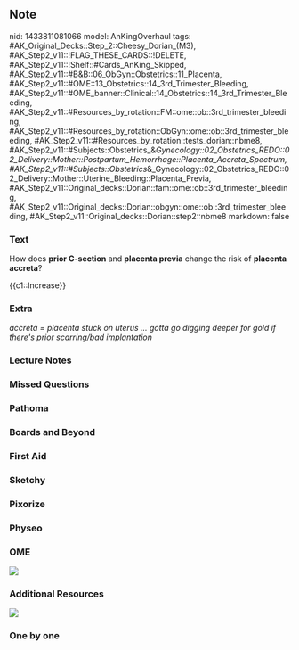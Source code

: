 ## Note
nid: 1433811081066
model: AnKingOverhaul
tags: #AK_Original_Decks::Step_2::Cheesy_Dorian_(M3), #AK_Step2_v11::!FLAG_THESE_CARDS::!DELETE, #AK_Step2_v11::!Shelf::#Cards_AnKing_Skipped, #AK_Step2_v11::#B&B::06_ObGyn::Obstetrics::11_Placenta, #AK_Step2_v11::#OME::13_Obstetrics::14_3rd_Trimester_Bleeding, #AK_Step2_v11::#OME_banner::Clinical::14_Obstetrics::14_3rd_Trimester_Bleeding, #AK_Step2_v11::#Resources_by_rotation::FM::ome::ob::3rd_trimester_bleeding, #AK_Step2_v11::#Resources_by_rotation::ObGyn::ome::ob::3rd_trimester_bleeding, #AK_Step2_v11::#Resources_by_rotation::tests_dorian::nbme8, #AK_Step2_v11::#Subjects::Obstetrics_&_Gynecology::02_Obstetrics_REDO::02_Delivery::Mother::Postpartum_Hemorrhage::Placenta_Accreta_Spectrum, #AK_Step2_v11::#Subjects::Obstetrics_&_Gynecology::02_Obstetrics_REDO::02_Delivery::Mother::Uterine_Bleeding::Placenta_Previa, #AK_Step2_v11::Original_decks::Dorian::fam::ome::ob::3rd_trimester_bleeding, #AK_Step2_v11::Original_decks::Dorian::obgyn::ome::ob::3rd_trimester_bleeding, #AK_Step2_v11::Original_decks::Dorian::step2::nbme8
markdown: false

### Text
How does <b>prior C-section</b> and <b>placenta previa</b> change
the risk of <b>placenta accreta</b>?
<div>
  {{c1::Increase}}
</div>

### Extra
<i>accreta = placenta stuck on uterus ... gotta go digging deeper
for gold if there's prior scarring/bad implantation</i>

### Lecture Notes


### Missed Questions


### Pathoma


### Boards and Beyond


### First Aid


### Sketchy


### Pixorize


### Physeo


### OME
<div class="ome-widget">
  <a href=
  "https://onlinemeded.org/spa/obstetrics/3rd-trimester-bleeding/acquire?ref=anki">
  <img src="_OME_AnkiFlashcards_Lesson_5.png"></a>
</div>

### Additional Resources
<i><img src="paste-732867449585665.jpg"></i>

### One by one

